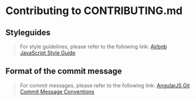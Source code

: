 # Contributing to CONTRIBUTING.md

## Styleguides

> For style guidelines, please refer to the following link: [Airbnb JavaScript Style Guide](https://github.com/airbnb/javascript)

## Format of the commit message

> For commit messages, please refer to the following link: [AngularJS Git Commit Message Conventions](https://gist.github.com/stephenparish/9941e89d80e2bc58a153#format-of-the-commit-message)
